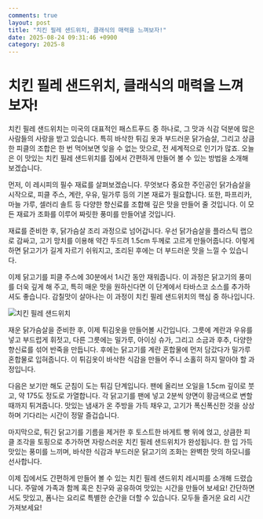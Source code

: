 ```yaml
---
comments: true
layout: post
title: "치킨 필레 샌드위치, 클래식의 매력을 느껴보자!"
date: 2025-08-24 09:31:46 +0900
category: 2025-8
---
```


# 치킨 필레 샌드위치, 클래식의 매력을 느껴보자!

치킨 필레 샌드위치는 미국의 대표적인 패스트푸드 중 하나로, 그 맛과 식감 덕분에 많은 사람들의 사랑을 받고 있습니다. 특히 바삭한 튀김 옷과 부드러운 닭가슴살, 그리고 상큼한 피클의 조합은 한 번 먹어보면 잊을 수 없는 맛으로, 전 세계적으로 인기가 많죠. 오늘은 이 맛있는 치킨 필레 샌드위치를 집에서 간편하게 만들어 볼 수 있는 방법을 소개해 보겠습니다.

먼저, 이 레시피의 필수 재료를 살펴보겠습니다. 무엇보다 중요한 주인공인 닭가슴살을 시작으로, 피클 주스, 계란, 우유, 밀가루 등의 기본 재료가 필요합니다. 또한, 파프리카, 마늘 가루, 셀러리 솔트 등 다양한 향신료를 조합해 깊은 맛을 만들어 줄 것입니다. 이 모든 재료가 조화를 이루어 짜릿한 풍미를 만들어낼 것입니다.

재료를 준비한 후, 닭가슴살 조리 과정으로 넘어갑니다. 우선 닭가슴살을 플라스틱 랩으로 감싸고, 고기 망치를 이용해 약간 두드려 1.5cm 두께로 고르게 만들어줍니다. 이렇게 하면 닭고기가 길게 자르기 쉬워지고, 조리된 후에는 더 부드러운 맛을 느낄 수 있습니다.

이제 닭고기를 피클 주스에 30분에서 1시간 동안 재워줍니다. 이 과정은 닭고기의 풍미를 더욱 깊게 해 주고, 특히 매운 맛을 원하신다면 이 단계에서 타바스코 소스를 추가하셔도 좋습니다. 감칠맛이 살아나는 이 과정이 치킨 필레 샌드위치의 핵심 중 하나입니다.

![치킨 필레 샌드위치](https://www.themealdb.com/images/media/meals/sbx7n71587673021.jpg)

재운 닭가슴살을 준비한 후, 이제 튀김옷을 만들어볼 시간입니다. 그릇에 계란과 우유를 넣고 부드럽게 휘젓고, 다른 그릇에는 밀가루, 아이싱 슈가, 그리고 소금과 후추, 다양한 향신료를 섞어 반죽을 만듭니다. 후에는 닭고기를 계란 혼합물에 먼저 담갔다가 밀가루 혼합물로 입혀줍니다. 이 튀김옷이 바삭한 식감을 만들어 주니 소홀히 하지 말아야 할 과정입니다.

다음은 보기만 해도 군침이 도는 튀김 단계입니다. 팬에 올리브 오일을 1.5cm 깊이로 붓고, 약 175도 정도로 가열합니다. 각 닭고기를 팬에 넣고 2분씩 양면이 황금색으로 변할 때까지 튀겨줍니다. 맛있는 냄새가 온 주방을 가득 채우고, 고기가 폭신폭신한 것을 상상하며 기다리는 시간이 정말 즐겁습니다.

마지막으로, 튀긴 닭고기를 기름을 제거한 후 토스트한 바게트 빵 위에 얹고, 상큼한 피클 조각을 토핑으로 추가하면 자랑스러운 치킨 필레 샌드위치가 완성됩니다. 한 입 가득 맛있는 풍미를 느끼며, 바삭한 식감과 부드러운 닭고기의 조화는 완벽한 맛의 하모니를 선사합니다.

이제 집에서도 간편하게 만들어 볼 수 있는 치킨 필레 샌드위치 레시피를 소개해 드렸습니다. 주말에 가족과 함께 혹은 친구와 공유하여 맛있는 시간을 만들어 보세요! 간단하면서도 맛있고, 폼나는 요리로 특별한 순간을 더할 수 있습니다. 모두들 즐거운 요리 시간 가져보세요!